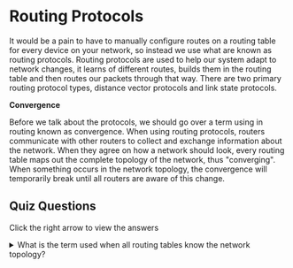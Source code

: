# Routing Protocols

It would be a pain to have to manually configure routes on a routing table for every device on your network, so instead we use what are known as routing protocols. Routing protocols are used to help our system adapt to network changes, it learns of different routes, builds them in the routing table and then routes our packets through that way. There are two primary routing protocol types, distance vector protocols and link state protocols.

<b>Convergence</b>

Before we talk about the protocols, we should go over a term using in routing known as convergence. When using routing protocols, routers communicate with other routers to collect and exchange information about the network. When they agree on how a network should look, every routing table maps out the complete topology of the network, thus "converging". When something occurs in the network topology, the convergence will temporarily break until all routers are aware of this change. 

## Quiz Questions 

Click the right arrow to view the answers

<details>
<summary>What is the term used when all routing tables know the network topology?</summary>
convergence
</details>
